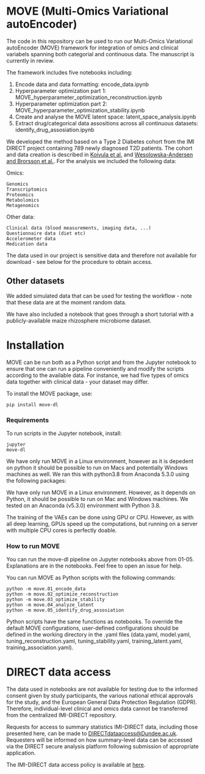 # MOVE (Multi-Omics Variational autoEncoder)

The code in this repository can be used to run our Multi-Omics Variational autoEncoder (MOVE) framework for integration of omics and clinical variabels spanning both categorial and continuous data. The manuscript is currently in review.

The framework includes five notebooks including:
1. Encode data and data formatting: encode_data.ipynb
2. Hyperparameter optimization part 1: MOVE_hyperparameter_optimization_reconstruction.ipynb
3. Hyperparameter optimization part 2: MOVE_hyperparameter_optimization_stability.ipynb
4. Create and analyse the MOVE latent space: latent_space_analysis.ipynb
5. Extract drug/categorical data assositions across all continuous datasets: identify_drug_assosiation.ipynb

We developed the method based on a Type 2 Diabetes cohort from the IMI DIRECT project containing 789 newly diagnosed T2D patients. The cohort and data creation is described in [Koivula et al.](https://dx.doi.org/10.1007%2Fs00125-019-4906-1) and [Wesolowska-Andersen and Brorsson et al.](https://doi.org/10.1016/j.xcrm.2021.100477). For the analysis we included the following data:

Omics:
```
Genomics
Transcriptomics
Proteomics
Metabolomics
Metagenomics
```

Other data:
```
Clinical data (blood measurements, imaging data, ...)
Questionnaire data (diet etc)
Accelerometer data
Medication data
```

The data used in our project is sensitive data and therefore not available for download - see below for the procedure to obtain access.

## Other datasets

We added simulated data that can be used for testing the workflow - note that these data are at the moment random data.

We have also included a notebook that goes through a short tutorial with a publicly-available maize rhizosphere microbiome dataset.

# Installation
MOVE can be run both as a Python script and from the Jupyter notebook to ensure that one can run a pipeline conveniently and modify the scripts according to the available data. For instance, we had five types of omics data together with clinical data - your dataset may differ. 

To install the MOVE package, use: 
```
pip install move-dl
```

### Requirements
To run scripts in the Jupyter notebook, install: 
```
jupyter
move-dl
```

We have only run MOVE in a Linux environment, however as it is depedent on python it should be possible to run on Macs and potentially Windows machines as well. We ran this with python3.8 from Anaconda 5.3.0 using the following packages:

We have only run MOVE in a Linux environment. However, as it depends on Python, it should be possible to run on Mac and Windows machines. We tested on an Anaconda (v5.3.0)  environment with Python 3.8.

The training of the VAEs can be done using GPU or CPU. However, as with all deep learning, GPUs speed up the computations, but running on a server with multiple CPU cores is perfectly doable.


### How to run MOVE
You can run the move-dl pipeline on Jupyter notebooks above from 01-05. Explanations are in the notebooks. Feel free to open an issue for help.

You can run MOVE as Python scripts with the following commands: 
```
python -m move.01_encode_data 
python -m move.02_optimize_reconstruction
python -m move.03_optimize_stability
python -m move.04_analyze_latent
python -m move.05_identify_drug_assosiation
```

Python scripts have the same functions as notebooks. 
To override the default MOVE configurations, user-defined configurations should be defined in the working directory in the .yaml files (data.yaml, model.yaml, tuning_reconstruction.yaml, tuning_stability.yaml, training_latent.yaml, training_association.yaml).

# DIRECT data access
The data used in notebooks are not available for testing due to the informed consent given by study participants, the various national ethical approvals for the study, and the European General Data Protection Regulation (GDPR). Therefore, individual-level clinical and omics data cannot be transferred from the centralized IMI-DIRECT repository. 

Requests for access to summary statistics IMI-DIRECT data, including those presented here, can be made to DIRECTdataaccess@Dundee.ac.uk. Requesters will be informed on how summary-level data can be accessed via the DIRECT secure analysis platform following submission of appropriate application. 

The IMI-DIRECT data access policy is available at [here](https://directdiabetes.org).
